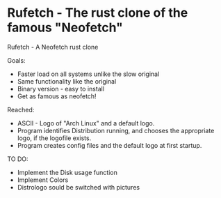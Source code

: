 # Rufetch - The rust clone of the famous "Neofetch"
Rufetch - A Neofetch rust clone

Goals: 
- Faster load on all systems unlike the slow original
- Same functionality like the original
- Binary version - easy to install
- Get as famous as neofetch!

Reached:

- ASCII - Logo of "Arch Linux" and a default logo. 
- Program identifies Distribution running, and chooses the appropriate logo, if the logofile exists.
- Program creates config files and the default logo at first startup.


TO DO:

- Implement the Disk usage function
- Implement Colors
- Distrologo sould be switched with pictures
